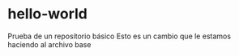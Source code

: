 # hello-world
Prueba de un repositorio básico
Esto es un cambio que le estamos haciendo al archivo base
